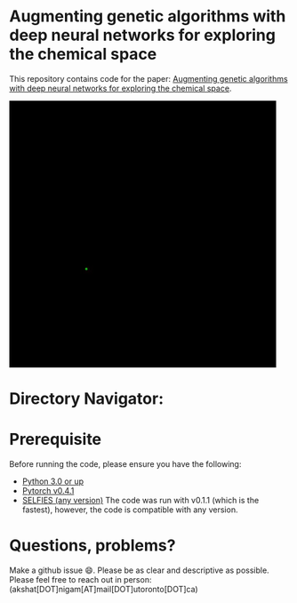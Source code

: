 # Augmenting genetic algorithms with deep neural networks for exploring the chemical space
This repository contains code for the paper: [Augmenting genetic algorithms with deep neural networks for exploring the chemical space](https://arxiv.org/abs/1909.11655).


<img align="center" src="./readme_docs/mol_view.gif"/>


# Directory Navigator: 



# Prerequisite

Before running the code, please ensure you have the following:

- [Python 3.0 or up](https://www.python.org/download/releases/3.0/)
- [Pytorch v0.4.1](https://pytorch.org/)
- [SELFIES (any version)](https://github.com/aspuru-guzik-group/selfies) 
  The code was run with v0.1.1 (which is the fastest), however, the code is compatible with any version. 


# Questions, problems?

Make a github issue 😄. Please be as clear and descriptive as possible. Please feel free to reach
out in person: (akshat[DOT]nigam[AT]mail[DOT]utoronto[DOT]ca)

